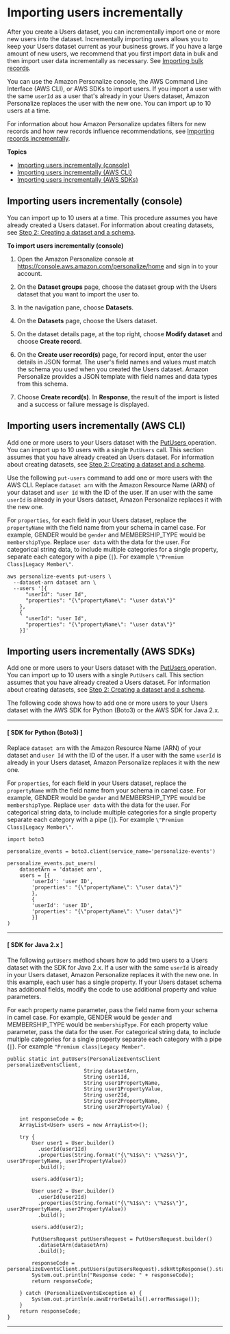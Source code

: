 # Importing users incrementally<a name="importing-users"></a>

 After you create a Users dataset, you can incrementally import one or more new users into the dataset\. Incrementally importing users allows you to keep your Users dataset current as your business grows\. If you have a large amount of new users, we recommend that you first import data in bulk and then import user data incrementally as necessary\. See [Importing bulk records](bulk-data-import.md)\. 

You can use the Amazon Personalize console, the AWS Command Line Interface \(AWS CLI\), or AWS SDKs to import users\. If you import a user with the same `userId` as a user that's already in your Users dataset, Amazon Personalize replaces the user with the new one\. You can import up to 10 users at a time\.

For information about how Amazon Personalize updates filters for new records and how new records influence recommendations, see [Importing records incrementally](incremental-data-updates.md)\. 

**Topics**
+ [Importing users incrementally \(console\)](#importing-users-console)
+ [Importing users incrementally \(AWS CLI\)](#importing-users-cli)
+ [Importing users incrementally \(AWS SDKs\)](#importing-users-cli-sdk)

## Importing users incrementally \(console\)<a name="importing-users-console"></a>

You can import up to 10 users at a time\. This procedure assumes you have already created a Users dataset\. For information about creating datasets, see [Step 2: Creating a dataset and a schema](data-prep-creating-datasets.md)\.

**To import users incrementally \(console\)**

1. Open the Amazon Personalize console at [https://console\.aws\.amazon\.com/personalize/home](https://console.aws.amazon.com/personalize/home) and sign in to your account\.

1. On the **Dataset groups** page, choose the dataset group with the Users dataset that you want to import the user to\. 

1. In the navigation pane, choose **Datasets**\. 

1. On the **Datasets** page, choose the Users dataset\. 

1. On the dataset details page, at the top right, choose **Modify dataset** and choose **Create record**\. 

1. On the **Create user record\(s\)** page, for record input, enter the user details in JSON format\. The user's field names and values must match the schema you used when you created the Users dataset\. Amazon Personalize provides a JSON template with field names and data types from this schema\. 

1. Choose **Create record\(s\)**\. In **Response**, the result of the import is listed and a success or failure message is displayed\.

## Importing users incrementally \(AWS CLI\)<a name="importing-users-cli"></a>

Add one or more users to your Users dataset with the [ PutUsers ](API_UBS_PutUsers.md) operation\. You can import up to 10 users with a single `PutUsers` call\. This section assumes that you have already created an Users dataset\. For information about creating datasets, see [Step 2: Creating a dataset and a schema](data-prep-creating-datasets.md)\.

Use the following `put-users` command to add one or more users with the AWS CLI\. Replace `dataset arn` with the Amazon Resource Name \(ARN\) of your dataset and `user Id` with the ID of the user\. If an user with the same `userId` is already in your Users dataset, Amazon Personalize replaces it with the new one\.

For `properties`, for each field in your Users dataset, replace the `propertyName` with the field name from your schema in camel case\. For example, GENDER would be `gender` and MEMBERSHIP\_TYPE would be `membershipType`\. Replace `user data` with the data for the user\. For categorical string data, to include multiple categories for a single property, separate each category with a pipe \(`|`\)\. For example `\"Premium Class|Legacy Member\"`\.

```
aws personalize-events put-users \
  --dataset-arn dataset arn \
  --users '[{
      "userId": "user Id", 
      "properties": "{\"propertyName\": "\user data\"}" 
    }, 
    {
      "userId": "user Id", 
      "properties": "{\"propertyName\": "\user data\"}" 
    }]'
```

## Importing users incrementally \(AWS SDKs\)<a name="importing-users-cli-sdk"></a>

Add one or more users to your Users dataset with the [ PutUsers ](API_UBS_PutUsers.md) operation\. You can import up to 10 users with a single `PutUsers` call\. This section assumes that you have already created a Users dataset\. For information about creating datasets, see [Step 2: Creating a dataset and a schema](data-prep-creating-datasets.md)\.

 The following code shows how to add one or more users to your Users dataset with the AWS SDK for Python \(Boto3\) or the AWS SDK for Java 2\.x\. 

------
#### [ SDK for Python \(Boto3\) ]

Replace `dataset arn` with the Amazon Resource Name \(ARN\) of your dataset and `user Id` with the ID of the user\. If a user with the same `userId` is already in your Users dataset, Amazon Personalize replaces it with the new one\. 

For `properties`, for each field in your Users dataset, replace the `propertyName` with the field name from your schema in camel case\. For example, GENDER would be `gender` and MEMBERSHIP\_TYPE would be `membershipType`\. Replace `user data` with the data for the user\. For categorical string data, to include multiple categories for a single property separate each category with a pipe \(`|`\)\. For example `\"Premium Class|Legacy Member\"`\.

```
import boto3

personalize_events = boto3.client(service_name='personalize-events')

personalize_events.put_users(
    datasetArn = 'dataset arn',
    users = [{
        'userId': 'user ID',
        'properties': "{\"propertyName\": \"user data\"}"   
        },
        {
        'userId': 'user ID',
        'properties': "{\"propertyName\": \"user data\"}"   
        }]
)
```

------
#### [ SDK for Java 2\.x ]

 The following `putUsers` method shows how to add two users to a Users dataset with the SDK for Java 2\.x\. If a user with the same `userId` is already in your Users dataset, Amazon Personalize replaces it with the new one\. In this example, each user has a single property\. If your Users dataset schema has additional fields, modify the code to use additional property and value parameters\. 

For each property name parameter, pass the field name from your schema in camel case\. For example, GENDER would be `gender` and MEMBERSHIP\_TYPE would be `membershipType`\. For each property value parameter, pass the data for the user\. For categorical string data, to include multiple categories for a single property separate each category with a pipe \(`|`\)\. For example `"Premium class|Legacy Member"`\.

```
public static int putUsers(PersonalizeEventsClient personalizeEventsClient,
                         String datasetArn,
                         String user1Id,
                         String user1PropertyName,
                         String user1PropertyValue,
                         String user2Id,
                         String user2PropertyName,
                         String user2PropertyValue) {

    int responseCode = 0;
    ArrayList<User> users = new ArrayList<>();

    try {
        User user1 = User.builder()
          .userId(user1Id)
          .properties(String.format("{\"%1$s\": \"%2$s\"}", user1PropertyName, user1PropertyValue))
          .build();

        users.add(user1);

        User user2 = User.builder()
          .userId(user2Id)
          .properties(String.format("{\"%1$s\": \"%2$s\"}", user2PropertyName, user2PropertyValue))
          .build();

        users.add(user2);

        PutUsersRequest putUsersRequest = PutUsersRequest.builder()
          .datasetArn(datasetArn)
          .build();

        responseCode = personalizeEventsClient.putUsers(putUsersRequest).sdkHttpResponse().statusCode();
        System.out.println("Response code: " + responseCode);
        return responseCode;

    } catch (PersonalizeEventsException e) {
        System.out.println(e.awsErrorDetails().errorMessage());
    }
    return responseCode;
}
```

------